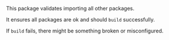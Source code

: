 This package validates importing all other packages.

It ensures all packages are ok and should `build` successfully.

If `build` fails, there might be something broken or misconfigured.
